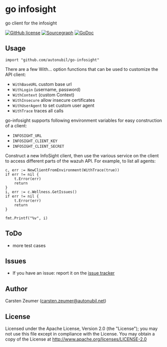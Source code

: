 # go infosight

go client for the infosight 

[![GitHub license](https://img.shields.io/github/license/xanzy/go-gitlab.svg)](https://github.com/autonubil/go-infosight/blob/master/LICENSE)
[![Sourcegraph](https://sourcegraph.com/github.com/autonubil/go-infosight/-/badge.svg)](https://sourcegraph.com/github.com/autonubil/go-infosight?badge)
[![GoDoc](https://godoc.org/github.com/autonubil/go-infosight?status.svg)](https://godoc.org/github.com/autonubil/go-infosight)



## Usage

```
import "github.com/autonubil/go-infosight"
```


There are a few With... option functions that can be used to customize the API client:

- `WithBaseURL` custom base url
- `WithLogin` (username, password)
- `WithContext` (custom Context)
- `WithInsecure` allow insecure certificates
- `WithUserAgent` to set custom user agent
- `WithTrace` traces all calls

 go-infosight supports following environment variables for easy construction of a client:

- `INFOSIGHT_URL`
- `INFOSIGHT_CLIENT_KEY`
- `INFOSIGHT_CLIENT_SECRET`




Construct a new InfoSight client, then use the various service on the client to access different parts of the wazuh API. For example, to list all agents:

```
c, err := NewClientFromEnvironment(WithTrace(true))
if err != nil {
    t.Error(err)
    return
}
i, err := c.Wellness.GetIssues()
if err != nil {
    t.Error(err)
    return
}

fmt.Printf("%v", i)
```

## ToDo

- more test cases

## Issues

- If you have an issue: report it on the [issue tracker](https://github.com/autonubil/go-infosight/issues)

## Author

Carsten Zeumer (<carsten.zeumer@autonubil.net>)

## License

Licensed under the Apache License, Version 2.0 (the "License"); you may not use this file except in compliance with the License. You may obtain a copy of the License at <http://www.apache.org/licenses/LICENSE-2.0>
